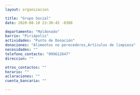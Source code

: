 ```yaml
---
layout: organizacion

title: "Grupo Social"
date: 2020-08-10 23:30:45 -0300

departamento: "Maldonado"
barrio: "Piriápolis"
actividades: "Punto de Donación"
donaciones: "Alimentos no perecederos,Artículos de limpieza"
necesidades: ""
telefono_contacto: "099612647"
direccion: ""

otros_contactos: ""
horario: ""
aclaraciones: ""
cuenta_bancaria: ""

---
```


